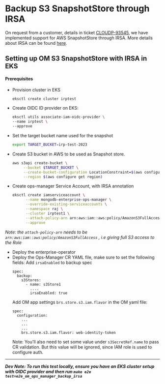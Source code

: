 # Backup S3 SnapshotStore through IRSA

On request from a customer, details in ticket [CLOUDP-93545](https://jira.mongodb.org/browse/CLOUDP-93545), we have implemented 
support for AWS SnapshotStore through IRSA. More details about IRSA can be found [here](https://aws.amazon.com/blogs/opensource/introducing-fine-grained-iam-roles-service-accounts/).


## Setting up OM S3 SnapshotStore with IRSA in EKS

#### Prerequisites
* Provision cluster in EKS
    ```bash
    eksctl create cluster irptest
    ```


* Create OIDC ID provider on EKS:
    ```bash
    eksctl utils associate-iam-oidc-provider \
    --name irptest \
    --approve
    ```
* Set the target bucket name used for the snapshot
   ```bash
   export TARGET_BUCKET=irp-test-2023
   ```
* Create S3 bucket in AWS to be used as Snapshot store.
   ```bash
   aws s3api create-bucket \
        --bucket $TARGET_BUCKET \
        --create-bucket-configuration LocationConstraint=$(aws configure get region) \
        --region $(aws configure get region)
   ```

* Create ops-manager Service Account, with IRSA annotation
  ```bash
  eksctl create iamserviceaccount \
        --name mongodb-enterprise-ops-manager \
        --override-existing-serviceaccounts \
        --namespace raj \
        --cluster irptest1 \
        --attach-policy-arn arn:aws:iam::aws:policy/AmazonS3FullAccess \
        --approve
  ```

*Note: the `attach-policy-arn` needs to be `arn:aws:iam::aws:policy/AmazonS3FullAccess` , i.e giving full S3 access to the Role*

* Deploy the enterprise-operator
* Deploy the Ops-Manager CR YAML file, make sure to set the following fields:
  Add `irsaEnabled` to backup spec
  ```
  spec:
    backup:
      s3Stores:
        - name: s3Store1
          ....
          irsaEnabled: true
  ```
  Add OM app settings `brs.store.s3.iam.flavor` in the OM yaml file:
  ```
  spec:
    configuration:
      ...
      ...
      ...
      brs.store.s3.iam.flavor: web-identity-token
  ```
  Note: You'll also need to set some value under `s3SecretRef.name` to pass CR validation. But this value will be ignored, since IAM role is used to configure auth.
-------------------------------------------------------------------------------------------------

  ***Dev Note: To run this test locally, ensure you have an EKS cluster setup with OIDC provider and then run `make e2e test=e2e_om_ops_manager_backup_irsa`***